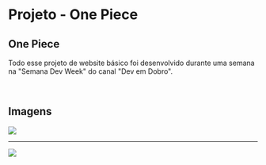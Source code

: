 # Projeto - One Piece
<h2>One Piece</h2>
<p>Todo esse projeto de website básico foi desenvolvido durante uma semana na "Semana Dev Week" do canal "Dev em Dobro".</p>
<br>
<h2>Imagens</h2>
<img src="https://github.com/user-attachments/assets/8d0f311b-9873-4471-8972-2a228ac5bced">
<hr>
<img src="https://github.com/user-attachments/assets/63b51fb0-a477-4d87-9f2d-54f1228764d9">
